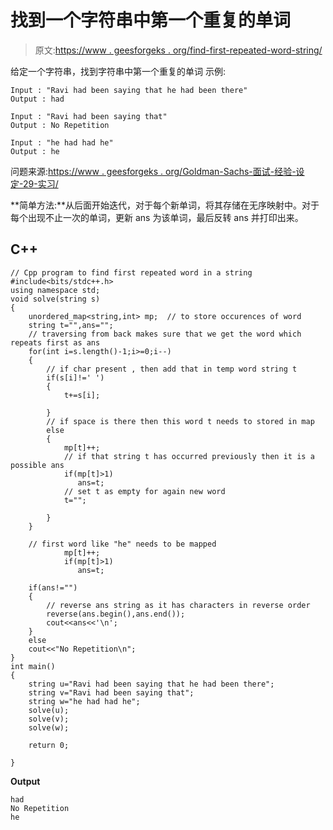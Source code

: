 # 找到一个字符串中第一个重复的单词

> 原文:[https://www . geesforgeks . org/find-first-repeated-word-string/](https://www.geeksforgeeks.org/find-first-repeated-word-string/)

给定一个字符串，找到字符串中第一个重复的单词
示例:

```
Input : "Ravi had been saying that he had been there"
Output : had

Input : "Ravi had been saying that"
Output : No Repetition

Input : "he had had he"
Output : he
```

问题来源:[https://www . geesforgeks . org/Goldman-Sachs-面试-经验-设定-29-实习/](https://www.geeksforgeeks.org/goldman-sachs-interview-experience-set-29-internship/)

**简单方法:**从后面开始迭代，对于每个新单词，将其存储在无序映射中。对于每个出现不止一次的单词，更新 ans 为该单词，最后反转 ans 并打印出来。

## C++

```
// Cpp program to find first repeated word in a string
#include<bits/stdc++.h>
using namespace std;
void solve(string s)
{
    unordered_map<string,int> mp;  // to store occurences of word
    string t="",ans="";
    // traversing from back makes sure that we get the word which repeats first as ans
    for(int i=s.length()-1;i>=0;i--)
    {
        // if char present , then add that in temp word string t
        if(s[i]!=' ')
        {
            t+=s[i];

        }
        // if space is there then this word t needs to stored in map
        else
        {
            mp[t]++;
            // if that string t has occurred previously then it is a possible ans
            if(mp[t]>1)
               ans=t;
            // set t as empty for again new word  
            t="";

        }
    }

    // first word like "he" needs to be mapped
            mp[t]++;
            if(mp[t]>1)
               ans=t;

    if(ans!="")
    {
        // reverse ans string as it has characters in reverse order
        reverse(ans.begin(),ans.end());
        cout<<ans<<'\n';
    }
    else
    cout<<"No Repetition\n";
}
int main()
{
    string u="Ravi had been saying that he had been there";
    string v="Ravi had been saying that";
    string w="he had had he";
    solve(u);
    solve(v);
    solve(w);

    return 0;

}
```

**Output**

```
had
No Repetition
he
```
